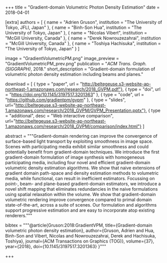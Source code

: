 +++
title = "Gradient-domain Volumetric Photon Density Estimation"
date = 2018-04-01

[extra]
authors = [
    { name = "Adrien Gruson", institution = "The University of Tokyo, JFLI, Japan" },
    { name = "Binh-Son Hua", institution = "The University of Tokyo, Japan" },
    { name = "Nicolas Vibert", institution = "McGill University, Canada" },
    { name = "Derek Nowrouzezahrai", institution = "McGill University, Canada" },
    { name = "Toshiya Hachisuka", institution = "The University of Tokyo, Japan" }
]

image = "GradientVolumetricPM.png"
image_preview = "GradientVolumetricPM_prev.png"
publication = "*ACM Trans. Graph. (SIGGRAPH)*, 2018."
short_description = "Gradient-domain formulation of volumetric photon density estimation including beams and planes."

download = [
    { type = "paper", url = "http://beltegeuse.s3-website-ap-northeast-1.amazonaws.com/research/2018_GVPM.pdf"},
    { type = "doi", url = "https://doi.org/10.1145/3197517.3201363" },
    { type = "code", url = "https://github.com/gradientpm/gvpm" },
    { type = "slides", url="http://beltegeuse.s3-website-ap-northeast-1.amazonaws.com/research/2018_GVPM/GVPM_Presentation.pptx"},
    { type = "additional", desc = "Web interactive comparison", url="http://beltegeuse.s3-website-ap-northeast-1.amazonaws.com/research/2018_GVPM/comparison/index.html"}
]

abstract = """Gradient-domain rendering can improve the convergence of surface-based light transport by exploiting smoothness in image space. Scenes with participating media exhibit similar smoothness and could potentially benefit from gradient-domain techniques. We introduce the first gradient-domain formulation of image synthesis with homogeneous participating media, including four novel and efficient gradient-domain volumetric density estimation algorithms. We show that naive extensions of gradient domain path-space and density estimation methods to volumetric media, while functional, can result in inefficient estimators. Focussing on point-, beam- and plane-based gradient-domain estimators, we introduce a novel shift mapping that eliminates redundancies in the naive formulations using spatial relaxation within the volume. We show that gradient-domain volumetric rendering improve convergence compared to primal domain state-of-the-art, across a suite of scenes. Our formulation and algorithms support progressive estimation and are easy to incorporate atop existing renderers."""

bibtex = """@article{Gruson:2018:GradientVPM,
  title={Gradient-domain volumetric photon density estimation},
  author={Gruson, Adrien and Hua, Binh-Son and Vibert, Nicolas and Nowrouzezahrai, Derek and Hachisuka, Toshiya},
  journal={ACM Transactions on Graphics (TOG)},
  volume={37},
  year={2018},
  doi={10.1145/3197517.3201363}
}"""

+++


